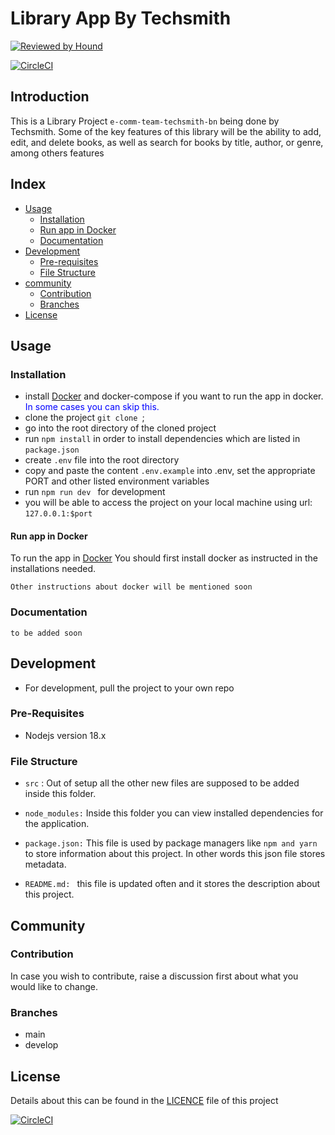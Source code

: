# Library App By Techsmith

[![Reviewed by Hound](https://img.shields.io/badge/Reviewed_by-Hound-8E64B0.svg)](https://houndci.com)

[![CircleCI](https://dl.circleci.com/status-badge/img/gh/atlp-rwanda/e-comm-team-techsmith-bn/tree/ch-integrate_Circleci-184752080.svg?style=svg)](https://dl.circleci.com/status-badge/redirect/gh/atlp-rwanda/e-comm-team-techsmith-bn/tree/ch-integrate_Circleci-184752080)


## Introduction

This is a Library Project ```e-comm-team-techsmith-bn``` being done by Techsmith. Some of the key features of this library will be the ability to add, edit, and delete books, as well as search for books by title, author, or genre, among others features

## Index

* [Usage](#usage)
    - [Installation](#installation)
    - [Run app in Docker](#docker)
    - [Documentation](#documentation)
* [Development](#development)
    - [Pre-requisites](#pre-requisites)
    - [File Structure](#structure)
* [community](#community)
    - [Contribution](#contribution)
    - [Branches](#branches)
* [License](#license)



## Usage  <a name="usage"></a>

### Installation <a name="installation"></a>

* install [Docker](https://www.docker.com) and docker-compose if you want to run the app in docker. <span style="color: blue">In some cases you can skip this.</span>
* clone the project ```git clone ```;
* go into the root directory of the cloned project
* run ```npm install``` in order to install dependencies which are listed in ```package.json```
* create ```.env``` file into the root directory 
* copy and paste the content ```.env.example``` into .env, set the appropriate PORT and other listed environment variables
* run ```npm run dev ``` for development
* you will be able to access the project on your local machine using url: ```127.0.0.1:$port```


#### Run app in Docker <a name="docker"></a>
To run the app in [Docker](https://www.docker.com) You should first install docker as instructed in the installations needed.

``` Other instructions about docker will be mentioned soon ```

### Documentation <a name="documentation"></a>

``` to be added soon ```

## Development <a name="development"></a>

* For development, pull the project to your own repo

### Pre-Requisites <a name="pre-requisites"></a>

* Nodejs version 18.x


### File Structure <a name="structure"> </a>

* ```src``` : Out of setup all the other new files are supposed to be added inside this folder. 


* ```node_modules:``` Inside this folder you can view installed dependencies for the application.
* ```package.json:``` This file is used by package managers like ```npm and yarn``` to store information about this project. In other words this json file stores metadata.
* ```README.md: ``` this file is updated often and it stores the description about this project.

## Community <a name="community"></a>

### Contribution <a name="contribution"> </a>

In case you wish to contribute, raise a discussion first about what you would like to change.
### Branches  <a name="branches"> </a>

* main
* develop

## License

Details about this can be found in the [LICENCE](https://github.com/atlp-rwanda/e-comm-team-techsmith-bn/blob/develop/LICENSE) file of this project



[![CircleCI](https://dl.circleci.com/status-badge/img/gh/atlp-rwanda/e-comm-team-techsmith-bn/tree/develop.svg?style=svg)](https://dl.circleci.com/status-badge/redirect/gh/atlp-rwanda/e-comm-team-techsmith-bn/tree/develop)


